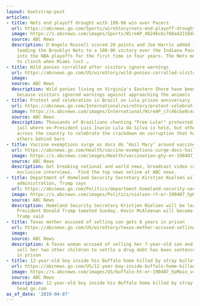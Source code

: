 ```yaml
---
layout: bootstrap-post
articles:
- title: Nets end playoff drought with 108-96 win over Pacers
  url: https://abcnews.go.com/Sports/wireStory/nets-end-playoff-drought-108-96-win-pacers-62239432
  image: https://s.abcnews.com/images/Sports/WireAP_48246cbc768a42218dc98be2a3b3968a_16x9_992.jpg
  source: ABC News
  description: D'Angelo Russell scored 20 points and Joe Harris added 19 on Sunday,
    leading the Brooklyn Nets to a 108-96 victory over the Indiana Pacers and back
    into the NBA playoffs for the first time in four years. The Nets moved into position
    to clinch when Miami lost …
- title: Wild ponies corralled after visitors ignore warnings
  url: https://abcnews.go.com/US/wireStory/wild-ponies-corralled-visitors-ignore-warnings-62238776
  image: 
  source: ABC News
  description: Wild ponies living on Virginia's Eastern Shore have been corralled
    because visitors ignored warnings against approaching the animals
- title: Protest and celebration in Brazil on Lula prison anniversary
  url: https://abcnews.go.com/International/wireStory/protest-celebration-brazil-lula-prison-anniversary-62238641
  image: https://s.abcnews.com/images/International/WireAP_c7c46cbe0cea48f2a4b54ab684989b89_16x9_992.jpg
  source: ABC News
  description: Thousands of Brazilians chanting "Free Lula!" protested outside the
    jail where ex-President Luis Inacio Lula da Silva is held, but others staged rallies
    across the country to celebrate the crackdown on corruption that has put him and
    others behind bars
- title: Vaccine exemptions surge as docs do ‘Hail Mary’ around vaccine laws
  url: https://abcnews.go.com/Health/vaccine-exemptions-surge-docs-hail-mary-vaccine-laws/story?id=62233484
  image: https://s.abcnews.com/images/Health/vaccination-gty-er-190407_hpMain_16x9_992.jpg
  source: ABC News
  description: Get breaking national and world news, broadcast video coverage, and
    exclusive interviews.  Find the top news online at ABC news.
- title: Department of Homeland Security Secretary Kirstjen Nielsen will be leaving
    administration, Trump says
  url: https://abcnews.go.com/Politics/department-homeland-security-secretary-kirstjen-nielsen-leaving-administration/story?id=62237036
  image: https://s.abcnews.com/images/Politics/nielsen-rt-er-190407_hpMain_16x9_992.jpg
  source: ABC News
  description: Homeland Security Secretary Kristjen Nielsen will be leaving her position,
    President Donald Trump tweeted Sunday. Kevin McAleenan will become acting secretary,
    Trump said
- title: Texas mother accused of selling son gets 6 years in prison
  url: https://abcnews.go.com/US/wireStory/texas-mother-accused-selling-son-years-prison-62237825
  image: 
  source: ABC News
  description: A Texas woman accused of selling her 7-year-old son and planning to
    sell her two other children to settle a drug debt has been sentenced to six years
    in prison
- title: 12-year-old boy inside his Buffalo home killed by stray bullet to the head
  url: https://abcnews.go.com/US/12-year-boy-inside-buffalo-home-killed-stray/story?id=62236084
  image: https://s.abcnews.com/images/US/buffalo-ht-er-190407_hpMain_v4x3_16x9_992.jpg
  source: ABC News
  description: 12-year-old boy inside his Buffalo home killed by stray bullet to the
    head go.com
as_of_date: '2019-04-07'
---
```


